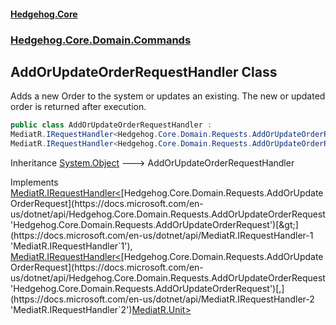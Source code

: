 #### [Hedgehog.Core](index.md 'index')
### [Hedgehog.Core.Domain.Commands](Hedgehog_Core_Domain_Commands.md 'Hedgehog.Core.Domain.Commands')
## AddOrUpdateOrderRequestHandler Class
Adds a new Order to the system or updates an existing. The new or updated order is returned after execution.  
```csharp
public class AddOrUpdateOrderRequestHandler :
MediatR.IRequestHandler<Hedgehog.Core.Domain.Requests.AddOrUpdateOrderRequest>,
MediatR.IRequestHandler<Hedgehog.Core.Domain.Requests.AddOrUpdateOrderRequest, MediatR.Unit>
```

Inheritance [System.Object](https://docs.microsoft.com/en-us/dotnet/api/System.Object 'System.Object') &#129106; AddOrUpdateOrderRequestHandler  

Implements [MediatR.IRequestHandler&lt;](https://docs.microsoft.com/en-us/dotnet/api/MediatR.IRequestHandler-1 'MediatR.IRequestHandler`1')[Hedgehog.Core.Domain.Requests.AddOrUpdateOrderRequest](https://docs.microsoft.com/en-us/dotnet/api/Hedgehog.Core.Domain.Requests.AddOrUpdateOrderRequest 'Hedgehog.Core.Domain.Requests.AddOrUpdateOrderRequest')[&gt;](https://docs.microsoft.com/en-us/dotnet/api/MediatR.IRequestHandler-1 'MediatR.IRequestHandler`1'), [MediatR.IRequestHandler&lt;](https://docs.microsoft.com/en-us/dotnet/api/MediatR.IRequestHandler-2 'MediatR.IRequestHandler`2')[Hedgehog.Core.Domain.Requests.AddOrUpdateOrderRequest](https://docs.microsoft.com/en-us/dotnet/api/Hedgehog.Core.Domain.Requests.AddOrUpdateOrderRequest 'Hedgehog.Core.Domain.Requests.AddOrUpdateOrderRequest')[,](https://docs.microsoft.com/en-us/dotnet/api/MediatR.IRequestHandler-2 'MediatR.IRequestHandler`2')[MediatR.Unit](https://docs.microsoft.com/en-us/dotnet/api/MediatR.Unit 'MediatR.Unit')[&gt;](https://docs.microsoft.com/en-us/dotnet/api/MediatR.IRequestHandler-2 'MediatR.IRequestHandler`2')  
